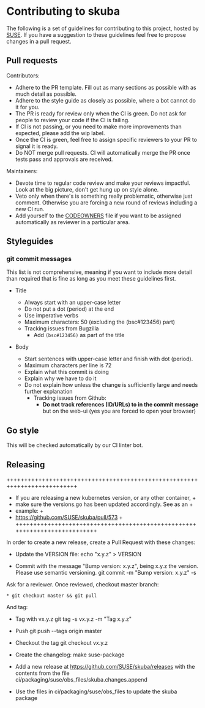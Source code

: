 # Contributing to skuba

The following is a set of guidelines for contributing to this project, hosted by [SUSE](https://github.com/suse/skuba).
If you have a suggestion to these guidelines feel free to propose changes in a pull request.


## Pull requests

Contributors:
* Adhere to the PR template. Fill out as many sections as possible with as much detail as possible.
* Adhere to the style guide as closely as possible, where a bot cannot do it for you.
* The PR is ready for review only when the CI is green. Do not ask for people to review your code if the CI is failing.
* If CI is not passing, or you need to make more improvements than expected, please add the wip label.
* Once the CI is green, feel free to assign specific reviewers to your PR to signal it is ready.
* Do NOT merge pull requests.  CI will automatically merge the PR once tests pass and approvals are received.

Maintainers:
* Devote time to regular code review and make your reviews impactful. Look at the big picture, don't get hung up on style alone.
* Veto only when there's is something really problematic, otherwise just comment. Otherwise you are forcing a new round of reviews including a new CI run.
* Add yourself to the [CODEOWNERS](.github/CODEOWNERS) file if you want to be assigned automatically as reviewer in a particular area.


## Styleguides

### git commit messages

This list is not comprehensive, meaning if you want to include more detail than required that is fine as long as you meet these guidelines first.

* Title
  * Always start with an upper-case letter
  * Do not put a dot (period) at the end
  * Use imperative verbs
  * Maximum characters: 50 (excluding the (bsc#123456) part)
  * Tracking issues from Bugzilla
    * Add `(bsc#123456)` as part of the title

* Body
  * Start sentences with upper-case letter and finish with dot (period).
  * Maximum characters per line is 72
  * Explain what this commit is doing
  * Explain why we have to do it
  * Do not explain how unless the change is sufficiently large and needs further explanation
    * Tracking issues from Github:
      * __Do not track references (ID/URLs) to in the commit message__ but on the web-ui (yes you are forced to open your browser)

## Go style

This will be checked automatically by our CI linter bot.

## Releasing

++++++++++++++++++++++++++++++++++++++++++++++++++++++++++++++++++++++++++
+ If you are releasing a new kubernetes version, or any other container, +
+ make sure the versions.go has been updated accordingly. See as an      +
+ example:                                                               +
+   https://github.com/SUSE/skuba/pull/573                               +
++++++++++++++++++++++++++++++++++++++++++++++++++++++++++++++++++++++++++


In order to create a new release, create a Pull Request with these changes:

  * Update the VERSION file:
    echo "x.y.z" > VERSION

  * Commit with the message "Bump version: x.y.z", being x.y.z the version. Please use semantic versioning.
    git commit -m "Bump version: x.y.z" -s

Ask for a reviewer. Once reviewed, checkout master branch:

    * git checkout master && git pull

And tag:

  * Tag with vx.y.z
    git tag -s vx.y.z -m "Tag x.y.z"

* Push
  git push --tags origin master

* Checkout the tag
  git checkout vx.y.z

* Create the changelog:
  make suse-package 

* Add a new release at https://github.com/SUSE/skuba/releases with the contents from the file ci/packaging/suse/obs_files/skuba.changes.append

* Use the files in ci/packaging/suse/obs_files to update the skuba package
